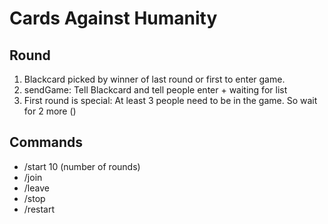 # Cards Against Humanity

## Round

1. Blackcard picked by winner of last round or first to enter game.
2. sendGame: Tell Blackcard and tell people enter + waiting for list
3. First round is special: At least 3 people need to be in the game. So wait for 2 more ()


## Commands
- /start 10 (number of rounds)
- /join
- /leave
- /stop
- /restart